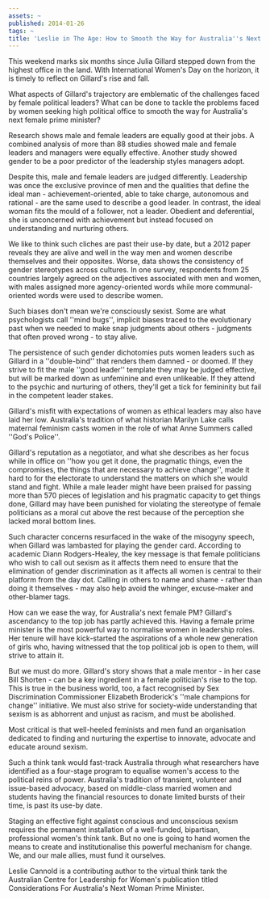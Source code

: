 ```yaml
---
assets: ~
published: 2014-01-26
tags: ~
title: 'Leslie in The Age: How to Smooth the Way for Australia''s Next Female PM '
---
```

This weekend marks six months since Julia Gillard stepped down from the highest office in the land. With International Women's Day on the horizon, it is timely to reflect on Gillard's rise and fall.

What aspects of Gillard's trajectory are emblematic of the challenges faced by female political leaders? What can be done to tackle the problems faced by women seeking high political office to smooth the way for Australia's next female prime minister?

Research shows male and female leaders are equally good at their jobs. A combined analysis of more than 88 studies showed male and female leaders and managers were equally effective. Another study showed gender to be a poor predictor of the leadership styles managers adopt.

Despite this, male and female leaders are judged differently. Leadership was once the exclusive province of men and the qualities that define the ideal man - achievement-oriented, able to take charge, autonomous and rational - are the same used to describe a good leader. In contrast, the ideal woman fits the mould of a follower, not a leader. Obedient and deferential, she is unconcerned with achievement but instead focused on understanding and nurturing others.

We like to think such cliches are past their use-by date, but a 2012 paper reveals they are alive and well in the way men and women describe themselves and their opposites. Worse, data shows the consistency of gender stereotypes across cultures. In one survey, respondents from 25 countries largely agreed on the adjectives associated with men and women, with males assigned more agency-oriented words while more communal-oriented words were used to describe women.

Such biases don't mean we're consciously sexist. Some are what psychologists call ''mind bugs'', implicit biases traced to the evolutionary past when we needed to make snap judgments about others - judgments that often proved wrong - to stay alive.

The persistence of such gender dichotomies puts women leaders such as Gillard in a ''double-bind'' that renders them damned - or doomed. If they strive to fit the male ''good leader'' template they may be judged effective, but will be marked down as unfeminine and even unlikeable. If they attend to the psychic and nurturing of others, they'll get a tick for femininity but fail in the competent leader stakes.

Gillard's misfit with expectations of women as ethical leaders may also have laid her low. Australia's tradition of what historian Marilyn Lake calls maternal feminism casts women in the role of what Anne Summers called ''God's Police''.

Gillard's reputation as a negotiator, and what she describes as her focus while in office on ''how you get it done, the pragmatic things, even the compromises, the things that are necessary to achieve change'', made it hard to for the electorate to understand the matters on which she would stand and fight. While a male leader might have been praised for passing more than 570 pieces of legislation and his pragmatic capacity to get things done, Gillard may have been punished for violating the stereotype of female politicians as a moral cut above the rest because of the perception she lacked moral bottom lines.

Such character concerns resurfaced in the wake of the misogyny speech, when Gillard was lambasted for playing the gender card. According to academic Diann Rodgers-Healey, the key message is that female politicians who wish to call out sexism as it affects them need to ensure that the elimination of gender discrimination as it affects all women is central to their platform from the day dot. Calling in others to name and shame - rather than doing it themselves - may also help avoid the whinger, excuse-maker and other-blamer tags.

How can we ease the way, for Australia's next female PM? Gillard's ascendancy to the top job has partly achieved this. Having a female prime minister is the most powerful way to normalise women in leadership roles. Her tenure will have kick-started the aspirations of a whole new generation of girls who, having witnessed that the top political job is open to them, will strive to attain it.

But we must do more. Gillard's story shows that a male mentor - in her case Bill Shorten - can be a key ingredient in a female politician's rise to the top. This is true in the business world, too, a fact recognised by Sex Discrimination Commissioner Elizabeth Broderick's ''male champions for change'' initiative. We must also strive for society-wide understanding that sexism is as abhorrent and unjust as racism, and must be abolished.

Most critical is that well-heeled feminists and men fund an organisation dedicated to finding and nurturing the expertise to innovate, advocate and educate around sexism. 

Such a think tank would fast-track Australia through what researchers have identified as a four-stage program to equalise women's access to the political reins of power. Australia's tradition of transient, volunteer and issue-based advocacy, based on middle-class married women and students having the financial resources to donate limited bursts of their time, is past its use-by date.

Staging an effective fight against conscious and unconscious sexism requires the permanent installation of a well-funded, bipartisan, professional women's think tank. But no one is going to hand women the means to create and institutionalise this powerful mechanism for change. We, and our male allies, must fund it ourselves.

Leslie Cannold is a contributing author to the virtual think tank the Australian Centre for Leadership for Women's publication titled Considerations For Australia's Next Woman Prime Minister.
